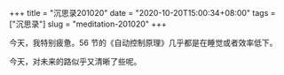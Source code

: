 +++
title = "沉思录201020"
date = "2020-10-20T15:00:34+08:00"
tags = ["沉思录"]
slug = "meditation-201020"
+++

今天，我特别疲惫。56 节的《自动控制原理》几乎都是在睡觉或者效率低下。

今天，对未来的路似乎又清晰了些呢。

